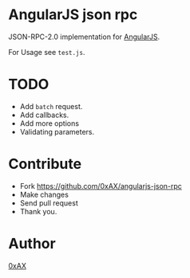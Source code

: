 AngularJS json rpc
==================

JSON-RPC-2.0 implementation for [AngularJS](http://angularjs.org/).

For Usage see `test.js`.

TODO
==========

  * Add `batch` request.
  * Add callbacks.
  * Add more options
  * Validating parameters.

Contribute
==========

  * Fork https://github.com/0xAX/angularjs-json-rpc
  * Make changes
  * Send pull request
  * Thank you.

Author
========

[0xAX](https://twitter.com/0xAX)
